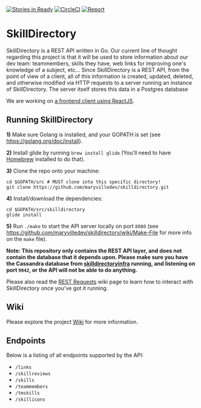 [![Stories in Ready](https://badge.waffle.io/maryvilledev/skilldirectory.png?label=ready&title=Ready)](http://waffle.io/maryvilledev/skilldirectory)
[![CircleCI](https://circleci.com/gh/maryvilledev/skilldirectory.svg?style=svg)](https://circleci.com/gh/maryvilledev/skilldirectory)
[![Report](https://goreportcard.com/badge/github.com/maryvilledev/skilldirectory)](https://goreportcard.com/report/github.com/maryvilledev/skilldirectory)


# SkillDirectory
SkillDirectory is a REST API written in Go.
Our current line of thought regarding this project is that it will be used to
store information about our dev team: teammembers, skills they have, web links
for improving one's knowledge of a subject, etc... Since SkillDirectory is a 
REST API, from the point of view of a client, all of this information is 
created, updated, deleted, and otherwise modified via HTTP requests to a server 
running an instance of SkillDirectory. The server itself stores this data in a
Postgres database

We are working on [a frontend client using ReactJS](https://github.com/maryvilledev/skilldirectoryui).

## Running SkillDirectory
**1)** Make sure Golang is installed, and your GOPATH is set 
(see https://golang.org/doc/install).

**2)** Install glide by running `brew install glide` (You'll need to have 
[Homebrew](http://brew.sh/) installed to do that).

**3)** Clone the repo onto your machine:
```
cd $GOPATH/src # MUST clone into this specific directory!
git clone https://github.com/maryvilledev/skilldirectory.git
```

**4)** Install/download the dependencies:
```
cd $GOPATH/src/skilldirectory
glide install
```

**5)** Run `./make` to start the API server locally on port `8080`
(see https://github.com/maryvilledev/skilldirectory/wiki/Make-File for more info 
on the `make` file).

**Note: This repository only contains the REST API layer, and does not contain the
database that it depends upon. Please make sure you have the Cassandra database from 
[skilldirectoryinfra](https://github.com/maryvilledev/skilldirectoryinfra) running, 
and listening on port `9042`, or the API will not be able to do anything.**

Please also read the [REST Requests](https://github.com/maryvilledev/skilldirectory/wiki/REST-Requests) 
wiki page to learn how to interact with SkillDirectory once you've got it running.

## Wiki
Please explore the project [Wiki](https://github.com/maryvilledev/skilldirectory/wiki)
for more information.

## Endpoints
Below is a listing of all endpoints supported by the API:

* `/links`
* `/skillreviews`
* `/skills`
* `/teammembers`
* `/tmskills`
* `/skillicons`
